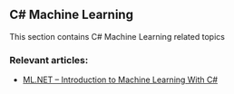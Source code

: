 ## C# Machine Learning

This section contains C# Machine Learning related topics
### Relevant articles:

- [ML.NET – Introduction to Machine Learning With C#](https://code-maze.com/csharp-mlnet-machine-learning-introduction/)
